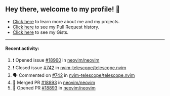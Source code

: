 ## Hey there, welcome to my profile! 👋

- [Click here](https://seandewar.github.io/) to learn more about me and my projects.
- [Click here](https://github.com/search?p=1&q=author%3Aseandewar+is%3Apr) to see my Pull Request history.
- [Click here](https://gist.github.com/seandewar) to see my Gists.

---

#### Recent activity:

<!--START_SECTION:activity-->
1. ❗️ Opened issue [#18960](https://github.com/neovim/neovim/issues/18960) in [neovim/neovim](https://github.com/neovim/neovim)
2. ❗️ Closed issue [#742](https://github.com/nvim-telescope/telescope.nvim/issues/742) in [nvim-telescope/telescope.nvim](https://github.com/nvim-telescope/telescope.nvim)
3. 🗣 Commented on [#742](https://github.com/nvim-telescope/telescope.nvim/issues/742) in [nvim-telescope/telescope.nvim](https://github.com/nvim-telescope/telescope.nvim)
4. 🎉 Merged PR [#18893](https://github.com/neovim/neovim/pull/18893) in [neovim/neovim](https://github.com/neovim/neovim)
5. 💪 Opened PR [#18893](https://github.com/neovim/neovim/pull/18893) in [neovim/neovim](https://github.com/neovim/neovim)
<!--END_SECTION:activity-->
